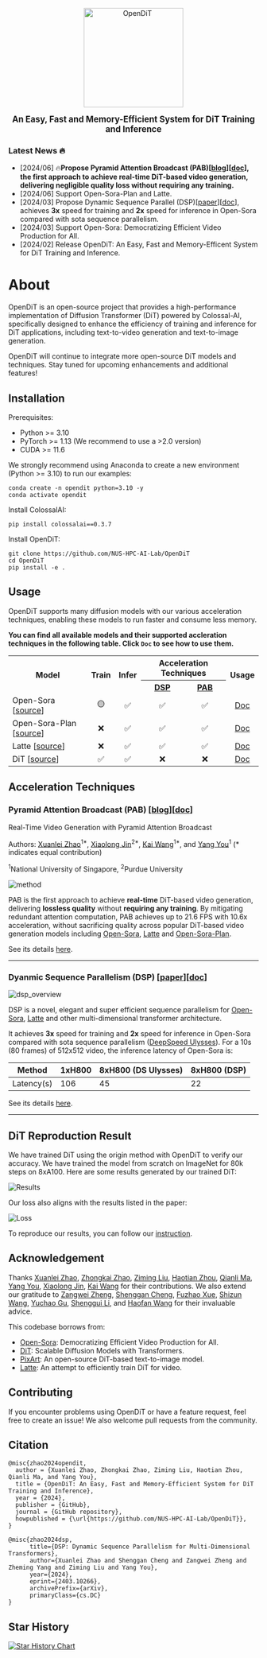 <p align="center">
<img width="200px" alt="OpenDiT" src="./assets/figures/logo.png?raw=true">
</p>
<p align="center"><b><big>An Easy, Fast and Memory-Efficient System for DiT Training and Inference</big></b></p>
</p>

### Latest News 🔥
- [2024/06] 🔥<b>Propose Pyramid Attention Broadcast (PAB)[[blog](https://oahzxl.github.io/PAB/)][[doc](./docs/pab.md)], the first approach to achieve <b>real-time</b> DiT-based video generation, delivering <b>negligible quality loss</b> without <b>requiring any training</b>.</b>
- [2024/06] Support Open-Sora-Plan and Latte.
- [2024/03] Propose Dynamic Sequence Parallel (DSP)[[paper](https://arxiv.org/abs/2403.10266)][[doc](./docs/dsp.md)], achieves **3x** speed for training and **2x** speed for inference in Open-Sora compared with sota sequence parallelism.
- [2024/03] Support Open-Sora: Democratizing Efficient Video Production for All.
- [2024/02] Release OpenDiT: An Easy, Fast and Memory-Efficent System for DiT Training and Inference.

# About

OpenDiT is an open-source project that provides a high-performance implementation of Diffusion Transformer (DiT) powered by Colossal-AI, specifically designed to enhance the efficiency of training and inference for DiT applications, including text-to-video generation and text-to-image generation.

OpenDiT will continue to integrate more open-source DiT models and techniques. Stay tuned for upcoming enhancements and additional features!

## Installation

Prerequisites:

- Python >= 3.10
- PyTorch >= 1.13 (We recommend to use a >2.0 version)
- CUDA >= 11.6

We strongly recommend using Anaconda to create a new environment (Python >= 3.10) to run our examples:

```shell
conda create -n opendit python=3.10 -y
conda activate opendit
```

Install ColossalAI:

```shell
pip install colossalai==0.3.7
```

Install OpenDiT:

```shell
git clone https://github.com/NUS-HPC-AI-Lab/OpenDiT
cd OpenDiT
pip install -e .
```


## Usage

OpenDiT supports many diffusion models with our various acceleration techniques, enabling these models to run faster and consume less memory.

<b>You can find all available models and their supported accleration techniques in the following table. Click `Doc` to see how to use them.</b>

<table>
    <tr>
        <th rowspan="2">Model</th>
        <th rowspan="2">Train</th>
        <th rowspan="2">Infer</th>
        <th colspan="2">Acceleration Techniques</th>
        <th rowspan="2">Usage</th>
    </tr>
    <tr>
        <th><a href="https://github.com/NUS-HPC-AI-Lab/OpenDiT?tab=readme-ov-file#dyanmic-sequence-parallelism-dsp-paperdoc">DSP</a></th>
        <th><a href="https://github.com/NUS-HPC-AI-Lab/OpenDiT?tab=readme-ov-file#pyramid-attention-broadcast-pab-blogdoc">PAB</a></th>
    </tr>
    <tr>
        <td>Open-Sora [<a href="https://github.com/hpcaitech/Open-Sora">source</a>]</td>
        <td style="text-align: center;">🟡</td>
        <td style="text-align: center;">✅</td>
        <td style="text-align: center;">✅</td>
        <td style="text-align: center;">✅</td>
        <td style="text-align: center;"><a href="./docs/opensora.md">Doc</a></td>
    </tr>
    <tr>
        <td>Open-Sora-Plan [<a href="https://github.com/PKU-YuanGroup/Open-Sora-Plan">source</a>]</td>
        <td style="text-align: center;">❌</td>
        <td style="text-align: center;">✅</td>
        <td style="text-align: center;">✅</td>
        <td style="text-align: center;">✅</td>
        <td style="text-align: center;"><a href="./docs/opensora_plan.md">Doc</a></td>
    </tr>
    <tr>
        <td>Latte [<a href="https://github.com/Vchitect/Latte">source</a>]</td>
        <td style="text-align: center;">❌</td>
        <td style="text-align: center;">✅</td>
        <td style="text-align: center;">✅</td>
        <td style="text-align: center;">✅</td>
        <td style="text-align: center;"><a href="./docs/latte.md">Doc</a></td>
    </tr>
    <tr>
        <td>DiT [<a href="https://github.com/facebookresearch/DiT">source</a>]</td>
        <td style="text-align: center;">✅</td>
        <td style="text-align: center;">✅</td>
        <td style="text-align: center;">❌</td>
        <td style="text-align: center;">❌</td>
        <td style="text-align: center;"><a href="./docs/dit.md">Doc</a></td>
    </tr>
</table>

## Acceleration Techniques

### Pyramid Attention Broadcast (PAB) [[blog](https://arxiv.org/abs/2403.10266)][[doc](./docs/pab.md)]

Real-Time Video Generation with Pyramid Attention Broadcast

Authors: [Xuanlei Zhao](https://oahzxl.github.io/)<sup>1*</sup>,  [Xiaolong Jin]()<sup>2*</sup>,  [Kai Wang](https://kaiwang960112.github.io/)<sup>1*</sup>, and [Yang You](https://www.comp.nus.edu.sg/~youy/)<sup>1</sup> (* indicates equal contribution)

<sup>1</sup>National University of Singapore, <sup>2</sup>Purdue University

![method](./assets/figures/pab_method.png)

PAB is the first approach to achieve <b>real-time</b> DiT-based video generation, delivering <b>lossless quality</b> without <b>requiring any training</b>. By mitigating redundant attention computation, PAB achieves up to 21.6 FPS with 10.6x acceleration, without sacrificing quality across popular DiT-based video generation models including [Open-Sora](https://github.com/hpcaitech/Open-Sora), [Latte](https://github.com/Vchitect/Latte) and [Open-Sora-Plan](https://github.com/PKU-YuanGroup/Open-Sora-Plan).

See its details [here](./docs/pab.md).

----

### Dyanmic Sequence Parallelism (DSP) [[paper](https://arxiv.org/abs/2403.10266)][[doc](./docs/dsp.md)]

![dsp_overview](./assets/figures/dsp_overview.png)

DSP is a novel, elegant and super efficient sequence parallelism for [Open-Sora](https://github.com/hpcaitech/Open-Sora), [Latte](https://github.com/Vchitect/Latte) and other multi-dimensional transformer architecture.

It achieves **3x** speed for training and **2x** speed for inference in Open-Sora compared with sota sequence parallelism ([DeepSpeed Ulysses](https://arxiv.org/abs/2309.14509)). For a 10s (80 frames) of 512x512 video, the inference latency of Open-Sora is:

| Method | 1xH800 | 8xH800 (DS Ulysses) | 8xH800 (DSP) |
| ------ | ------ | ------ | ------ |
| Latency(s) | 106 | 45 | 22 |

See its details [here](./docs/dsp.md).

----

## DiT Reproduction Result

We have trained DiT using the origin method with OpenDiT to verify our accuracy. We have trained the model from scratch on ImageNet for 80k steps on 8xA100. Here are some results generated by our trained DiT:

![Results](./assets/figures/dit_results.png)

Our loss also aligns with the results listed in the paper:

![Loss](./assets/figures/dit_loss.png)

To reproduce our results, you can follow our [instruction](./docs/dit.md/#reproduction
).

## Acknowledgement

Thanks [Xuanlei Zhao](https://oahzxl.github.io/), [Zhongkai Zhao](https://www.linkedin.com/in/zhongkai-zhao-kk2000/), [Ziming Liu](https://maruyamaaya.github.io/), [Haotian Zhou](https://github.com/ht-zhou), [Qianli Ma](https://fazzie-key.cool/about/index.html), [Yang You](https://www.comp.nus.edu.sg/~youy/), [Xiaolong Jin](), [Kai Wang](https://kaiwang960112.github.io/) for their contributions. We also extend our gratitude to [Zangwei Zheng](https://zhengzangw.github.io/), [Shenggan Cheng](https://shenggan.github.io/), [Fuzhao Xue](https://xuefuzhao.github.io/), [Shizun Wang](https://littlepure2333.github.io/home/), [Yuchao Gu](https://ycgu.site/), [Shenggui Li](https://franklee.xyz/), and [Haofan Wang](https://haofanwang.github.io/) for their invaluable advice.

This codebase borrows from:
* [Open-Sora](https://github.com/hpcaitech/Open-Sora): Democratizing Efficient Video Production for All.
* [DiT](https://github.com/facebookresearch/DiT): Scalable Diffusion Models with Transformers.
* [PixArt](https://github.com/PixArt-alpha/PixArt-alpha): An open-source DiT-based text-to-image model.
* [Latte](https://github.com/Vchitect/Latte): An attempt to efficiently train DiT for video.

## Contributing

If you encounter problems using OpenDiT or have a feature request, feel free to create an issue! We also welcome pull requests from the community.

## Citation

```
@misc{zhao2024opendit,
  author = {Xuanlei Zhao, Zhongkai Zhao, Ziming Liu, Haotian Zhou, Qianli Ma, and Yang You},
  title = {OpenDiT: An Easy, Fast and Memory-Efficient System for DiT Training and Inference},
  year = {2024},
  publisher = {GitHub},
  journal = {GitHub repository},
  howpublished = {\url{https://github.com/NUS-HPC-AI-Lab/OpenDiT}},
}

@misc{zhao2024dsp,
      title={DSP: Dynamic Sequence Parallelism for Multi-Dimensional Transformers},
      author={Xuanlei Zhao and Shenggan Cheng and Zangwei Zheng and Zheming Yang and Ziming Liu and Yang You},
      year={2024},
      eprint={2403.10266},
      archivePrefix={arXiv},
      primaryClass={cs.DC}
}
```

## Star History

[![Star History Chart](https://api.star-history.com/svg?repos=NUS-HPC-AI-Lab/OpenDiT&type=Date)](https://star-history.com/#NUS-HPC-AI-Lab/OpenDiT&Date)
